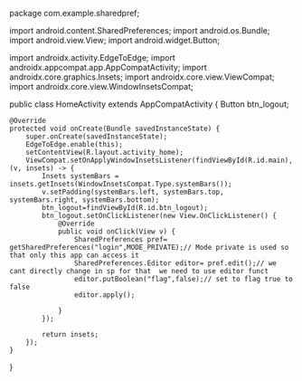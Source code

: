 package com.example.sharedpref;

import android.content.SharedPreferences;
import android.os.Bundle;
import android.view.View;
import android.widget.Button;

import androidx.activity.EdgeToEdge;
import androidx.appcompat.app.AppCompatActivity;
import androidx.core.graphics.Insets;
import androidx.core.view.ViewCompat;
import androidx.core.view.WindowInsetsCompat;

public class HomeActivity extends AppCompatActivity {
    Button  btn_logout;

    @Override
    protected void onCreate(Bundle savedInstanceState) {
        super.onCreate(savedInstanceState);
        EdgeToEdge.enable(this);
        setContentView(R.layout.activity_home);
        ViewCompat.setOnApplyWindowInsetsListener(findViewById(R.id.main), (v, insets) -> {
            Insets systemBars = insets.getInsets(WindowInsetsCompat.Type.systemBars());
            v.setPadding(systemBars.left, systemBars.top, systemBars.right, systemBars.bottom);
            btn_logout=findViewById(R.id.btn_logout);
            btn_logout.setOnClickListener(new View.OnClickListener() {
                @Override
                public void onClick(View v) {
                    SharedPreferences pref= getSharedPreferences("login",MODE_PRIVATE);// Mode private is used so that only this app can access it
                    SharedPreferences.Editor editor= pref.edit();// we cant directly change in sp for that  we need to use editor funct
                    editor.putBoolean("flag",false);// set to flag true to false
                    editor.apply();

                }
            });

            return insets;
        });
    }
}